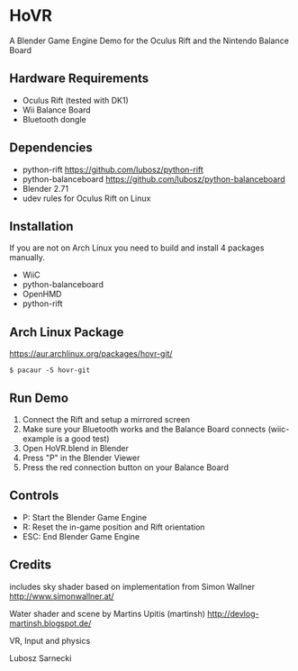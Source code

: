 HoVR
====

A Blender Game Engine Demo for the Oculus Rift and the Nintendo Balance Board

## Hardware Requirements

* Oculus Rift (tested with DK1)
* Wii Balance Board
* Bluetooth dongle

## Dependencies

* python-rift 
  https://github.com/lubosz/python-rift
* python-balanceboard
  https://github.com/lubosz/python-balanceboard
* Blender 2.71
* udev rules for Oculus Rift on Linux

## Installation

If you are not on Arch Linux you need to build and install 4 packages manually.

* WiiC
* python-balanceboard
* OpenHMD
* python-rift

## Arch Linux Package

https://aur.archlinux.org/packages/hovr-git/

```
$ pacaur -S hovr-git
```

## Run Demo

1. Connect the Rift and setup a mirrored screen
2. Make sure your Bluetooth works and the Balance Board connects (wiic-example is a good test)
3. Open HoVR.blend in Blender
4. Press "P" in the Blender Viewer
5. Press the red connection button on your Balance Board

## Controls

* P: Start the Blender Game Engine
* R: Reset the in-game position and Rift orientation
* ESC: End Blender Game Engine

## Credits

includes sky shader based on implementation from 
Simon Wallner
http://www.simonwallner.at/

Water shader and scene by
Martins Upitis (martinsh) 
http://devlog-martinsh.blogspot.de/

VR, Input and physics

Lubosz Sarnecki

